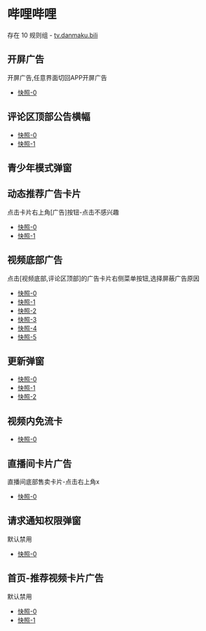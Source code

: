 # 哔哩哔哩

存在 10 规则组 - [tv.danmaku.bili](/src/apps/tv.danmaku.bili.ts)

## 开屏广告

开屏广告,任意界面切回APP开屏广告

- [快照-0](https://i.gkd.li/import/import/12705270)

## 评论区顶部公告横幅

- [快照-0](https://i.gkd.li/import/import/12785461)
- [快照-1](https://i.gkd.li/import/import/12775156)

## 青少年模式弹窗

## 动态推荐广告卡片

点击卡片右上角[广告]按钮-点击不感兴趣

- [快照-0](https://i.gkd.li/import/import/12700222)
- [快照-1](https://i.gkd.li/import/import/12700243)

## 视频底部广告

点击[视频底部,评论区顶部]的广告卡片右侧菜单按钮,选择屏蔽广告原因

- [快照-0](https://i.gkd.li/import/import/12642260)
- [快照-1](https://i.gkd.li/import/import/12705266)
- [快照-2](https://i.gkd.li/import/12776568)
- [快照-3](https://i.gkd.li/import/import/12707070)
- [快照-4](https://i.gkd.li/import/import/12642261)
- [快照-5](https://i.gkd.li/import/import/12706768)

## 更新弹窗

- [快照-0](https://i.gkd.li/import/import/12649689)
- [快照-1](https://i.gkd.li/import/import/13212209)
- [快照-2](https://i.gkd.li/import/13228977)

## 视频内免流卡

- [快照-0](https://i.gkd.li/import/import/12892611)

## 直播间卡片广告

直播间底部售卖卡片-点击右上角x

- [快照-0](https://i.gkd.li/import/13200549)

## 请求通知权限弹窗

默认禁用

- [快照-0](https://i.gkd.li/import/13229159)

## 首页-推荐视频卡片广告

默认禁用

- [快照-0](https://i.gkd.li/import/13256570)
- [快照-1](https://i.gkd.li/import/13256605)
